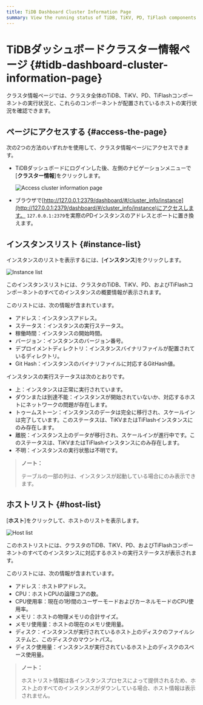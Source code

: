 ```yaml
---
title: TiDB Dashboard Cluster Information Page
summary: View the running status of TiDB, TiKV, PD, TiFlash components in the entire cluster and the running status of the host on which these components are located.
---
```


# TiDBダッシュボードクラスター情報ページ {#tidb-dashboard-cluster-information-page}

クラスタ情報ページでは、クラスタ全体のTiDB、TiKV、PD、TiFlashコンポーネントの実行状況と、これらのコンポーネントが配置されているホストの実行状況を確認できます。

## ページにアクセスする {#access-the-page}

次の2つの方法のいずれかを使用して、クラスタ情報ページにアクセスできます。

-   TiDBダッシュボードにログインした後、左側のナビゲーションメニューで[**クラスター情報**]をクリックします。

    ![Access cluster information page](/media/dashboard/dashboard-cluster-info-access.png)

-   ブラウザで[http://127.0.0.1:2379/dashboard/#/cluster_info/instance](http://127.0.0.1:2379/dashboard/#/cluster_info/instance)にアクセスします。 `127.0.0.1:2379`を実際のPDインスタンスのアドレスとポートに置き換えます。

## インスタンスリスト {#instance-list}

インスタンスのリストを表示するには、[**インスタンス**]をクリックします。

![Instance list](/media/dashboard/dashboard-cluster-info-instances.png)

このインスタンスリストには、クラスタのTiDB、TiKV、PD、およびTiFlashコンポーネントのすべてのインスタンスの概要情報が表示されます。

このリストには、次の情報が含まれています。

-   アドレス：インスタンスアドレス。
-   ステータス：インスタンスの実行ステータス。
-   稼働時間：インスタンスの開始時間。
-   バージョン：インスタンスのバージョン番号。
-   デプロイメントディレクトリ：インスタンスバイナリファイルが配置されているディレクトリ。
-   Git Hash：インスタンスのバイナリファイルに対応するGitHash値。

インスタンスの実行ステータスは次のとおりです。

-   上：インスタンスは正常に実行されています。
-   ダウンまたは到達不能：インスタンスが開始されていないか、対応するホストにネットワークの問題が存在します。
-   トゥームストーン：インスタンスのデータは完全に移行され、スケールインは完了しています。このステータスは、TiKVまたはTiFlashインスタンスにのみ存在します。
-   離脱：インスタンス上のデータが移行され、スケールインが進行中です。このステータスは、TiKVまたはTiFlashインスタンスにのみ存在します。
-   不明：インスタンスの実行状態は不明です。

> **ノート：**
>
> テーブルの一部の列は、インスタンスが起動している場合にのみ表示できます。

## ホストリスト {#host-list}

[**ホスト**]をクリックして、ホストのリストを表示します。

![Host list](/media/dashboard/dashboard-cluster-info-hosts.png)

このホストリストには、クラスタのTiDB、TiKV、PD、およびTiFlashコンポーネントのすべてのインスタンスに対応するホストの実行ステータスが表示されます。

このリストには、次の情報が含まれています。

-   アドレス：ホストIPアドレス。
-   CPU：ホストCPUの論理コアの数。
-   CPU使用率：現在の1秒間のユーザーモードおよびカーネルモードのCPU使用率。
-   メモリ：ホストの物理メモリの合計サイズ。
-   メモリ使用量：ホストの現在のメモリ使用量。
-   ディスク：インスタンスが実行されているホスト上のディスクのファイルシステムと、このディスクのマウントパス。
-   ディスク使用量：インスタンスが実行されているホスト上のディスクのスペース使用量。

> **ノート：**
>
> ホストリスト情報は各インスタンスプロセスによって提供されるため、ホスト上のすべてのインスタンスがダウンしている場合、ホスト情報は表示されません。
